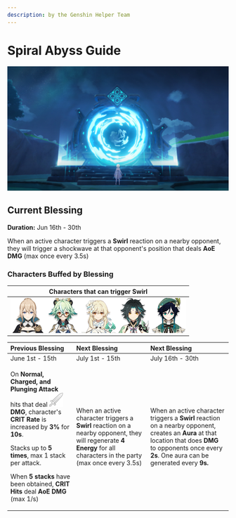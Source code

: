 ```yaml
---
description: by the Genshin Helper Team
---
```


# Spiral Abyss Guide

![](.gitbook/assets/spiral_abyss_banner_no_text.jpg)

## Current Blessing

**Duration:** Jun 16th - 30th

When an active character triggers a **Swirl** reaction on a nearby opponent, they will trigger a shockwave at that opponent's position that deals **AoE DMG** \(max once every 3.5s\)

### Characters Buffed by Blessing

| Characters that can trigger Swirl |
| :---: |
| ![](.gitbook/assets/ui_avataricon_jean.png)![](.gitbook/assets/ui_avataricon_sucrose.png)![](.gitbook/assets/ui_avataricon_lumine_anemo.png)![](.gitbook/assets/ui_avataricon_xiao.png)![](.gitbook/assets/ui_avataricon_venti.png) |

<table>
  <thead>
    <tr>
      <th style="text-align:left">Previous Blessing</th>
      <th style="text-align:left">Next Blessing</th>
      <th style="text-align:left">Next Blessing</th>
    </tr>
  </thead>
  <tbody>
    <tr>
      <td style="text-align:left">June 1st - 15th</td>
      <td style="text-align:left">July 1st - 15th</td>
      <td style="text-align:left">July 16th - 30th</td>
    </tr>
    <tr>
      <td style="text-align:left">
        <p>On <b>Normal, Charged, and Plunging Attack</b> hits that deal
          <img src=".gitbook/assets/physical_small.png"
          alt/> <b>DMG</b>, character&apos;s <b>CRIT Rate</b> is increased by <b>3%</b> for <b>10s</b>.</p>
        <p>Stacks up to <b>5 times</b>, max 1 stack per attack.</p>
        <p>When<b> 5 stacks</b> have been obtained, <b>CRIT Hits</b> deal<b> AoE DMG</b> (max
          1/s)</p>
      </td>
      <td style="text-align:left">When an active character triggers a <b>Swirl </b>reaction on a nearby opponent,
        they will regenerate <b>4 Energy</b> for all characters in the party (max
        once every 3.5s)</td>
      <td style="text-align:left">When an active character triggers a <b>Swirl </b>reaction on a nearby opponent,
        creates an <b>Aura</b> at that location that does <b>DMG</b> to opponents once
        every <b>2s</b>. One aura can be generated every <b>9s.</b>
      </td>
    </tr>
  </tbody>
</table>

